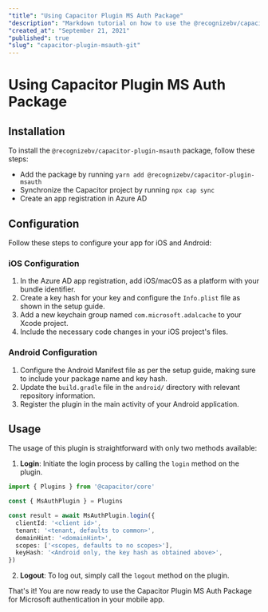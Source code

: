 ```yaml
---
"title": "Using Capacitor Plugin MS Auth Package"
"description": "Markdown tutorial on how to use the @recognizebv/capacitor-plugin-msauth package for Microsoft authentication."
"created_at": "September 21, 2021"
"published": true
"slug": "capacitor-plugin-msauth-git"
---
```


# Using Capacitor Plugin MS Auth Package

## Installation

To install the `@recognizebv/capacitor-plugin-msauth` package, follow these steps:
- Add the package by running `yarn add @recognizebv/capacitor-plugin-msauth`
- Synchronize the Capacitor project by running `npx cap sync`
- Create an app registration in Azure AD

## Configuration

Follow these steps to configure your app for iOS and Android:

### iOS Configuration

1. In the Azure AD app registration, add iOS/macOS as a platform with your bundle identifier.
2. Create a key hash for your key and configure the `Info.plist` file as shown in the setup guide.
3. Add a new keychain group named `com.microsoft.adalcache` to your Xcode project.
4. Include the necessary code changes in your iOS project's files.

### Android Configuration

1. Configure the Android Manifest file as per the setup guide, making sure to include your package name and key hash.
2. Update the `build.gradle` file in the `android/` directory with relevant repository information.
3. Register the plugin in the main activity of your Android application.

## Usage

The usage of this plugin is straightforward with only two methods available:

1. **Login**: Initiate the login process by calling the `login` method on the plugin.
```typescript
import { Plugins } from '@capacitor/core'

const { MsAuthPlugin } = Plugins

const result = await MsAuthPlugin.login({
  clientId: '<client id>',
  tenant: '<tenant, defaults to common>',
  domainHint: '<domainHint>',
  scopes: ['<scopes, defaults to no scopes>'],
  keyHash: '<Android only, the key hash as obtained above>',
})
```

2. **Logout**: To log out, simply call the `logout` method on the plugin.

That's it! You are now ready to use the Capacitor Plugin MS Auth Package for Microsoft authentication in your mobile app.
```
